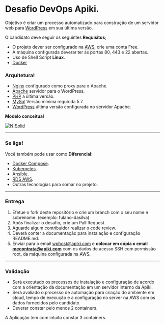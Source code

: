 # Desafio DevOps Apiki.

Objetivo é criar um processo automatizado para construção de um servidor web para [WordPress](https://wordpress.org/) em sua última versão.

O candidato deve seguir os seguintes **Requisitos**;

  - O projeto dever ser configurado na [AWS](https://aws.amazon.com/free/), crie uma conta Free.
  - A máquina configurada deverar ter às portas 80, 443 e 22 abertas.
  - Uso de Shell Script **Linux**.
  - [Docker](https://www.docker.com/) 

### Arquitetura!

  - [Nginx](https://www.nginx.com/) configurado como proxy para o Apache.
  - [Apache](https://www.apache.org/) servidor para o WordPress.
  - [PHP](https://php.net/) a última versão.
  - [MySql](https://www.mysql.com/) Versão mínima requirida 5.7.
  - [WordPress](https://wordpress.org) última versão configurada no servidor Apache.
  
  **Modelo conceitual**

[![N|Solid](https://apiki.com/wp-content/uploads/2019/05/Screenshot_20190515_174205.png)](https://docs.nginx.com/nginx/admin-guide/web-server/reverse-proxy/)

---

### Se liga!

Você também pode usar como **Diferencial**:
  
  - [Docker Compose](https://docs.docker.com/compose/).
  - [Kubernetes](https://kubernetes.io/).
  - [Ansible](https://www.ansible.com/).
  - [RDS AWS](https://aws.amazon.com/pt/rds/).
  - Outras tecnologias para somar no projeto.  

---

### Entrega

1. Efetue o fork deste repositório e crie um branch com o seu nome e sobrenome. (exemplo: fulano-dasilva)
2. Após finalizar o desafio, crie um Pull Request.
3. Aguarde algum contribuidor realizar o code review.
4. Deverá conter a documentação para instalação e configuração README.md.
5. Enviar para o email wphost@apiki.com e **colocar em cópia o email mecontrata@apiki.com** com os dados de acesso SSH com permissão root, da máquina configurada na AWS.

---

### Validação

* Será executado os precessos de instalação e configuração de acordo com a orientação da documentação em um servidor interno da Apiki.
* Será avaliado o processo de automação para criação do ambiente em cloud, tempo de execução e a configuração no server na AWS com os dados fornecidos pelo candidato.
* Deverar constar pelo menos 2 containers.

A Aplicação tem com intuito constar 3 containers.
